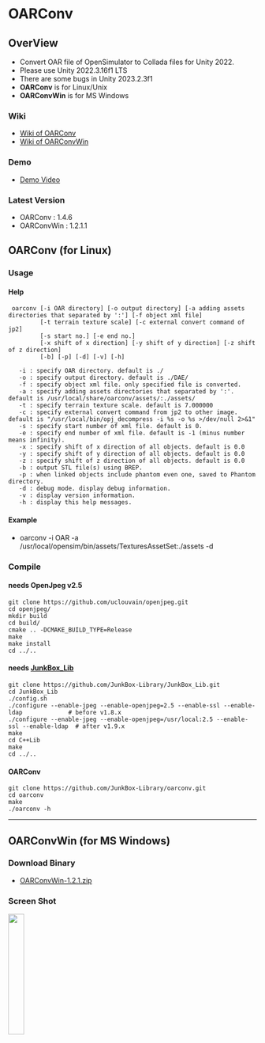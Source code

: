 # OARConv

## OverView
* Convert OAR file of OpenSimulator to Collada files for Unity 2022.
* Please use Unity 2022.3.16f1 LTS
* There are some bugs in Unity 2023.2.3f1
* **OARConv** is for Linux/Unix
* **OARConvWin** is for MS Windows

### Wiki
* [Wiki of OARConv](https://polaris.star-dust.jp/pukiwiki/?OAR+Converter)
* [Wiki of OARConvWin](https://polaris.star-dust.jp/pukiwiki/?OARConvWin)

### Demo
* [Demo Video](https://www.youtube.com/watch?v=LUhqNJHLCuM)

### Latest Version
* OARConv : 1.4.6
* OARConvWin : 1.2.1.1


## OARConv (for Linux)
### Usage
#### Help
```
 oarconv [-i OAR directory] [-o output directory] [-a adding assets directories that separated by ':'] [-f object xml file]
         [-t terrain texture scale] [-c external convert command of jp2]
         [-s start no.] [-e end no.]
         [-x shift of x direction] [-y shift of y direction] [-z shift of z direction]
         [-b] [-p] [-d] [-v] [-h]

   -i : specify OAR directory. default is ./
   -o : specify output directory. default is ./DAE/
   -f : specify object xml file. only specified file is converted.
   -a : specify adding assets directories that separated by ':'. default is /usr/local/share/oarconv/assets/:./assets/
   -t : specify terrain texture scale. default is 7.000000
   -c : specify external convert command from jp2 to other image. default is "/usr/local/bin/opj_decompress -i %s -o %s >/dev/null 2>&1"
   -s : specify start number of xml file. default is 0.
   -e : specify end number of xml file. default is -1 (minus number means infinity).
   -x : specify shift of x direction of all objects. default is 0.0
   -y : specify shift of y direction of all objects. default is 0.0
   -z : specify shift of z direction of all objects. default is 0.0
   -b : output STL file(s) using BREP.
   -p : when linked objects include phantom even one, saved to Phantom directory.
   -d : debug mode. display debug information.
   -v : display version information.
   -h : display this help messages.
```
#### Example
* oarconv -i OAR -a /usr/local/opensim/bin/assets/TexturesAssetSet:./assets -d

### Compile
#### needs OpenJpeg v2.5
```
git clone https://github.com/uclouvain/openjpeg.git
cd openjpeg/
mkdir build
cd build/
cmake .. -DCMAKE_BUILD_TYPE=Release
make
make install
cd ../..
```
#### needs [JunkBox_Lib](https://github.com/JunkBox-Library/JunkBox_Lib)
```
git clone https://github.com/JunkBox-Library/JunkBox_Lib.git
cd JunkBox_Lib
./config.sh
./configure --enable-jpeg --enable-openjpeg=2.5 --enable-ssl --enable-ldap             # before v1.8.x
./configure --enable-jpeg --enable-openjpeg=/usr/local:2.5 --enable-ssl --enable-ldap  # after v1.9.x
make
cd C++Lib
make
cd ../..
```
#### OARConv
```
git clone https://github.com/JunkBox-Library/oarconv.git
cd oarconv
make
./oarconv -h
```
-----------
## OARConvWin (for MS Windows)
### Download Binary
- [OARConvWin-1.2.1.zip](https://blackjack.nsl.tuis.ac.jp/Download/Release/OARConvWin-1.2.1.zip)
  
### Screen Shot
<img src="https://github.com/fumihax/oarconv/assets/95947474/b5779945-fa2c-48e6-a7eb-2db346d2b670" width="25%" >


